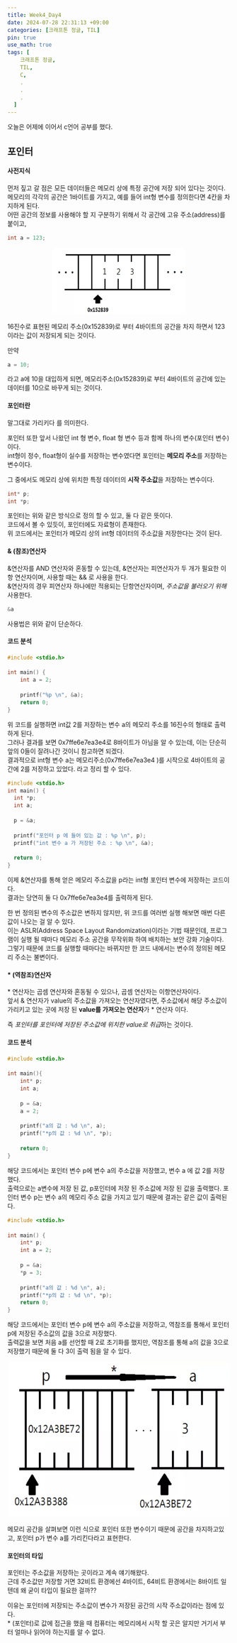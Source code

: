 ```yaml
---
title: Week4_Day4
date: 2024-07-28 22:31:13 +09:00
categories: [크래프톤 정글, TIL]
pin: true
use_math: true
tags: [
    크래프톤 정글,
    TIL,
    C,
    .
    .
    .
  ]
---
```


오늘은 어제에 이어서 c언어 공부를 했다.

## 포인터

#### 사전지식

먼저 짚고 갈 점은 모든 데이터들은 메모리 상에 특정 공간에 저장 되어 있다는 것이다.  
메모리의 각각의 공간은 1바이트를 가지고, 예를 들어 int형 변수를 정의한다면 4칸을 차지하게 된다.  
어떤 공간의 정보를 사용해야 할 지 구분하기 위해서 각 공간에 고유 주소(address)를 붙이고,

```c
int a = 123;
```

<p align="center"><img src="../assets/img/post_img/20240728/image.png" width="300" height="150"/>
</p>

16진수로 표현된 메모리 주소(0x152839)로 부터 4바이트의 공간을 차지 하면서 123 이라는 값이 저장되게 되는 것이다.

만약

```c
a = 10;
```

라고 a에 10을 대입하게 되면, 메모리주소(0x152839)로 부터 4바이트의 공간에 있는 데이터를 10으로 바꾸게 되는 것이다.

#### 포인터란

말그대로 가리키다 를 의미한다.

포인터 또한 앞서 나왔던 int 형 변수, float 형 변수 등과 함께 하나의 변수(포인터 변수)이다.  
int형이 정수, float형이 실수를 저장하는 변수였다면 포인터는 **메모리 주소**를 저장하는 변수이다.

그 중에서도 메모리 상에 위치한 특정 데이터의 **시작 주소값**을 저장하는 변수이다.

```c
int* p;
int *p;
```

포인터는 위와 같은 방식으로 정의 할 수 있고, 둘 다 같은 뜻이다.  
코드에서 볼 수 있듯이, 포인터에도 자료형이 존재한다.  
위 코드에서는 포인터가 메모리 상의 int형 데이터의 주소값을 저장한다는 것이 된다.

#### & (참조)연산자

&연산자를 AND 연산자와 혼동할 수 있는데, &연산자는 피연산자가 두 개가 필요한 이항 연산자이며, 사용할 때는 && 로 사용을 한다.  
&연산자의 경우 피연산자 하나에만 적용되는 단항연산자이며, _주소값을 불러오기 위해_ 사용한다.

```c
&a
```

사용법은 위와 같이 단순하다.

#### 코드 분석

```c
#include <stdio.h>

int main() {
    int a = 2;

    printf("%p \n", &a);
    return 0;
}
```

위 코드를 실행하면 int값 2를 저장하는 변수 a의 메모리 주소를 16진수의 형태로 출력하게 된다.  
그러나 결과를 보면 0x7ffe6e7ea3e4로 8바이트가 아님을 알 수 있는데, 이는 단순히 앞의 0들이 잘려나간 것이니 참고하면 되겠다.  
결과적으로 int형 변수 a는 메모리주소(0x7ffe6e7ea3e4 )를 시작으로 4바이트의 공간에 2를 저장하고 있었다. 라고 정리 할 수 있다.

```c
#include <stdio.h>
int main() {
  int *p;
  int a;

  p = &a;

  printf("포인터 p 에 들어 있는 값 : %p \n", p);
  printf("int 변수 a 가 저장된 주소 : %p \n", &a);

  return 0;
}
```

이제 &연산자를 통해 얻은 메모리 주소값을 p라는 int형 포인터 변수에 저장하는 코드이다.  
결과는 당연히 둘 다 0x7ffe6e7ea3e4를 출력하게 된다.

한 번 정의된 변수의 주소값은 변하지 않지만, 위 코드를 여러번 실행 해보면 매번 다른 값이 나오는 걸 알 수 있다.  
이는 ASLR(Address Space Layout Randomization)이라는 기법 때문인데, 프로그램이 실행 될 때마다 메모리 주소 공간을 무작위화 하여 배치하는 보안 강화 기술이다.  
그렇기 때문에 코드를 실행할 때마다는 바뀌지만 한 코드 내에서는 변수의 정의된 메모리 주소는 불변이다.

#### \* (역참조)연산자

\* 연산자는 곱셈 연산자와 혼동될 수 있으나, 곱셈 연산자는 이항연산자이다.  
앞서 & 연산자가 value의 주소값을 가져오는 연산자였다면, 주소값에서 해당 주소값이 가리키고 있는 곳에 저장 된 **value를 가져오는 연산자**가 \* 연산자 이다.

즉 *포인터를 포인터에 저장된 주소값에 위치한 value로 취급*하는 것이다.

#### 코드 분석

```c
#include <stdio.h>

int main(){
    int* p;
    int a;

    p = &a;
    a = 2;

    printf("a의 값 : %d \n", a);
    printf("*p의 값 : %d \n", *p);

    return 0;
}
```

해당 코드에서는 포인터 변수 p에 변수 a의 주소값을 저장했고, 변수 a 에 값 2를 저장했다.  
출력으로는 a변수에 저장 된 값, p포인터에 저장 된 주소값에 저장 된 값을 출력했다.
포인터 변수 p는 변수 a의 메모리 주소 값을 가지고 있기 때문에 결과는 같은 값이 출력된다.

```c
#include <stdio.h>

int main() {
    int* p;
    int a = 2;

    p = &a;
    *p = 3;

    printf("a의 값 : %d \n", a);
    printf("*p의 값 : %d \n", *p);
    return 0;
}
```

해당 코드에서는 포인터 변수 p에 변수 a의 주소값을 저장하고, 역참조를 통해서 포인터 p에 저장된 주소값의 값을 3으로 저장했다.  
출력값을 보면 처음 a를 선언할 때 2로 초기화를 했지만, 역참조를 통해 a의 값을 3으로 저장했기 때문에 둘 다 3이 출력 됨을 알 수 있다.

<p align="center"><img src="../assets/img/post_img/20240728/memory.png" width="500" height="350"/>
</p>

메모리 공간을 살펴보면 이런 식으로 포인터 또한 변수이기 때문에 공간을 차지하고있고, 포인터 p가 변수 a를 가리킨다라고 표현한다.

#### 포인터의 타입

포인터는 주소값을 저장하는 곳이라고 계속 얘기해왔다.  
근데 주소값만 저장할 거면 32비트 환경에선 4바이트, 64비트 환경에서는 8바이트 일 텐데 왜 굳이 타입이 필요한 걸까??

이유는 포인터에 저장되는 주소값이 변수가 저장된 공간의 시작 주소값이라는 점에 있다.  
\* (포인터)로 값에 접근을 했을 때 컴퓨터는 메모리에서 시작 할 곳은 알지만 거기서 부터 얼마나 읽어야 하는지를 알 수 없다.
